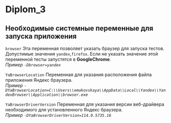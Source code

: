# Diplom_3
## Необходимые системные переменные для запуска приложения

`browser` Эта переменная позволяет указать браузер для запуска тестов. Допустимые значения `yandex`,`firefox`. Если не указать значение этой переменной тесты запустятся в **GoogleChrome**.  
*Пример `-Dbrowser=yandex`*

`YaBrowserLocation` Переменная для указания расположения файла приложения Яндекс браузера.  
*Пример `-DYaBrowserLocation=C:\\Users\\emakovskaya\\AppData\\Local\\Yandex\\YandexBrowser\\Application\\browser.exe`*

`YaBrowserDriverVersion` Переменная для указания версии веб-драйвера необходимого для установленного Яндекс браузера.  
*Пример `-DYaBrowserDriverVersion=114.0.5735.16`*
 